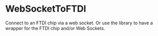 # WebSocketToFTDI
Connect to an FTDI chip via a web socket.  Or use the library to have a wrapper for the FTDI chip and/or Web Sockets.
